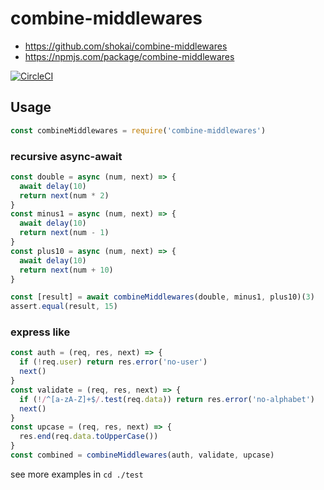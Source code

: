 # combine-middlewares

- https://github.com/shokai/combine-middlewares
- https://npmjs.com/package/combine-middlewares

[![CircleCI](https://circleci.com/gh/shokai/combine-middlewares.svg?style=svg)](https://circleci.com/gh/shokai/combine-middlewares)


## Usage

```js
const combineMiddlewares = require('combine-middlewares')
```


### recursive async-await
```js
const double = async (num, next) => {
  await delay(10)
  return next(num * 2)
}
const minus1 = async (num, next) => {
  await delay(10)
  return next(num - 1)
}
const plus10 = async (num, next) => {
  await delay(10)
  return next(num + 10)
}

const [result] = await combineMiddlewares(double, minus1, plus10)(3)
assert.equal(result, 15)
```


### express like

```js
const auth = (req, res, next) => {
  if (!req.user) return res.error('no-user')
  next()
}
const validate = (req, res, next) => {
  if (!/^[a-zA-Z]+$/.test(req.data)) return res.error('no-alphabet')
  next()
}
const upcase = (req, res, next) => {
  res.end(req.data.toUpperCase())
}
const combined = combineMiddlewares(auth, validate, upcase)
```

see more examples in `cd ./test`

